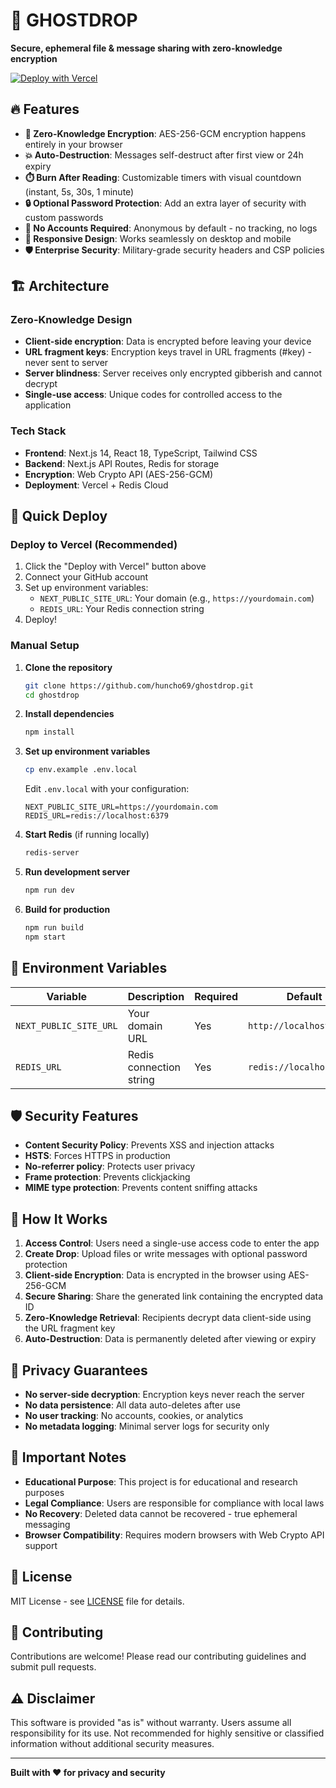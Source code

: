 # 👻 GHOSTDROP

**Secure, ephemeral file & message sharing with zero-knowledge encryption**

[![Deploy with Vercel](https://vercel.com/button)](https://vercel.com/new/clone?repository-url=https://github.com/huncho69/ghostdrop)

## 🔥 Features

- **🔐 Zero-Knowledge Encryption**: AES-256-GCM encryption happens entirely in your browser
- **💥 Auto-Destruction**: Messages self-destruct after first view or 24h expiry
- **⏱️ Burn After Reading**: Customizable timers with visual countdown (instant, 5s, 30s, 1 minute)
- **🔒 Optional Password Protection**: Add an extra layer of security with custom passwords
- **🚫 No Accounts Required**: Anonymous by default - no tracking, no logs
- **📱 Responsive Design**: Works seamlessly on desktop and mobile
- **🛡️ Enterprise Security**: Military-grade security headers and CSP policies

## 🏗️ Architecture

### Zero-Knowledge Design
- **Client-side encryption**: Data is encrypted before leaving your device
- **URL fragment keys**: Encryption keys travel in URL fragments (#key) - never sent to server
- **Server blindness**: Server receives only encrypted gibberish and cannot decrypt
- **Single-use access**: Unique codes for controlled access to the application

### Tech Stack
- **Frontend**: Next.js 14, React 18, TypeScript, Tailwind CSS
- **Backend**: Next.js API Routes, Redis for storage
- **Encryption**: Web Crypto API (AES-256-GCM)
- **Deployment**: Vercel + Redis Cloud

## 🚀 Quick Deploy

### Deploy to Vercel (Recommended)

1. Click the "Deploy with Vercel" button above
2. Connect your GitHub account
3. Set up environment variables:
   - `NEXT_PUBLIC_SITE_URL`: Your domain (e.g., `https://yourdomain.com`)
   - `REDIS_URL`: Your Redis connection string
4. Deploy!

### Manual Setup

1. **Clone the repository**
   ```bash
   git clone https://github.com/huncho69/ghostdrop.git
   cd ghostdrop
   ```

2. **Install dependencies**
   ```bash
   npm install
   ```

3. **Set up environment variables**
   ```bash
   cp env.example .env.local
   ```
   Edit `.env.local` with your configuration:
   ```env
   NEXT_PUBLIC_SITE_URL=https://yourdomain.com
   REDIS_URL=redis://localhost:6379
   ```

4. **Start Redis** (if running locally)
   ```bash
   redis-server
   ```

5. **Run development server**
   ```bash
   npm run dev
   ```

6. **Build for production**
   ```bash
   npm run build
   npm start
   ```

## 🔧 Environment Variables

| Variable | Description | Required | Default |
|----------|-------------|----------|---------|
| `NEXT_PUBLIC_SITE_URL` | Your domain URL | Yes | `http://localhost:3000` |
| `REDIS_URL` | Redis connection string | Yes | `redis://localhost:6379` |

## 🛡️ Security Features

- **Content Security Policy**: Prevents XSS and injection attacks
- **HSTS**: Forces HTTPS in production
- **No-referrer policy**: Protects user privacy
- **Frame protection**: Prevents clickjacking
- **MIME type protection**: Prevents content sniffing attacks

## 📖 How It Works

1. **Access Control**: Users need a single-use access code to enter the app
2. **Create Drop**: Upload files or write messages with optional password protection
3. **Client-side Encryption**: Data is encrypted in the browser using AES-256-GCM
4. **Secure Sharing**: Share the generated link containing the encrypted data ID
5. **Zero-Knowledge Retrieval**: Recipients decrypt data client-side using the URL fragment key
6. **Auto-Destruction**: Data is permanently deleted after viewing or expiry

## 🔐 Privacy Guarantees

- **No server-side decryption**: Encryption keys never reach the server
- **No data persistence**: All data auto-deletes after use
- **No user tracking**: No accounts, cookies, or analytics
- **No metadata logging**: Minimal server logs for security only

## 🚨 Important Notes

- **Educational Purpose**: This project is for educational and research purposes
- **Legal Compliance**: Users are responsible for compliance with local laws
- **No Recovery**: Deleted data cannot be recovered - true ephemeral messaging
- **Browser Compatibility**: Requires modern browsers with Web Crypto API support

## 📄 License

MIT License - see [LICENSE](LICENSE) file for details.

## 🤝 Contributing

Contributions are welcome! Please read our contributing guidelines and submit pull requests.

## ⚠️ Disclaimer

This software is provided "as is" without warranty. Users assume all responsibility for its use. Not recommended for highly sensitive or classified information without additional security measures.

---

**Built with ❤️ for privacy and security** 